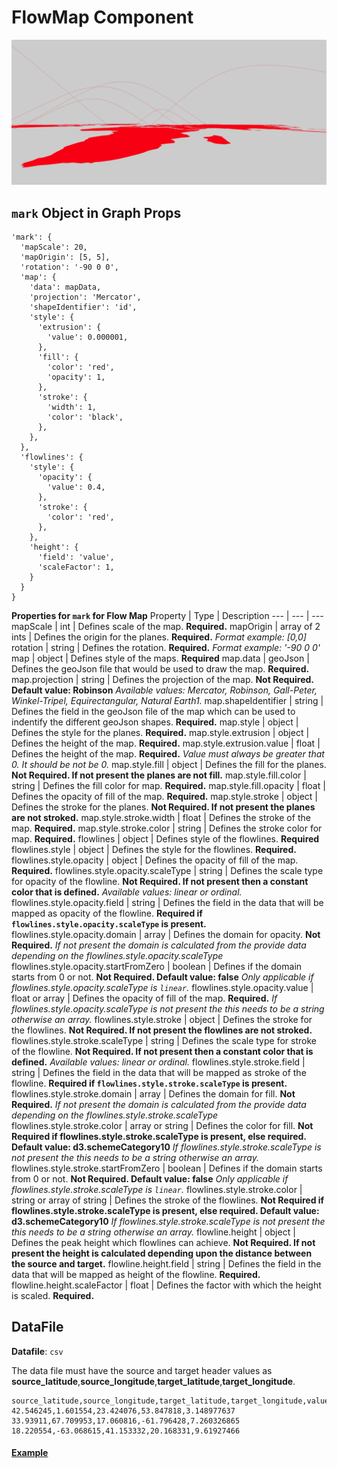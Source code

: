 # FlowMap Component

![FlowMap](../imgs/FlowMap.png)

## `mark` Object in Graph Props
```
'mark': {
  'mapScale': 20,
  'mapOrigin': [5, 5],
  'rotation': '-90 0 0',
  'map': {
    'data': mapData,
    'projection': 'Mercator',
    'shapeIdentifier': 'id',
    'style': {
      'extrusion': {
        'value': 0.000001,
      },
      'fill': {
        'color': 'red',
        'opacity': 1,
      },
      'stroke': {
        'width': 1,
        'color': 'black',
      },
    },
  },
  'flowlines': {
    'style': {
      'opacity': {
        'value': 0.4,
      },
      'stroke': {
        'color': 'red',
      },
    },
    'height': {
      'field': 'value',
      'scaleFactor': 1,
    }
  }
}
```

__Properties for `mark` for Flow Map__
Property | Type | Description
--- | --- | ---
mapScale | int | Defines scale of the map. __Required.__
mapOrigin | array of 2 ints | Defines the origin for the planes. __Required.__ _Format example: [0,0]_
rotation | string | Defines the rotation. __Required.__ _Format example: '-90 0 0'_
map | object | Defines style of the maps. __Required__
map.data | geoJson | Defines the geoJson file that would be used to draw the map. __Required.__
map.projection | string | Defines the projection of the map. __Not Required. Default value: Robinson__ _Available values: Mercator, Robinson, Gall-Peter, Winkel-Tripel, Equirectangular, Natural Earth1._
map.shapeIdentifier | string | Defines the field in the geoJson file of the map which can be used to indentify the different geoJson shapes. __Required.__
map.style | object | Defines the style for the planes. __Required.__
map.style.extrusion | object | Defines the height of the map. __Required.__
map.style.extrusion.value | float | Defines the height of the map. __Required.__ _Value must always be greater that 0. It should be not be 0._
map.style.fill | object | Defines the fill for the planes. __Not Required. If not present the planes are not fill.__
map.style.fill.color | string | Defines the fill color for map. __Required.__
map.style.fill.opacity | float | Defines the opacity of fill of the map. __Required.__
map.style.stroke | object | Defines the stroke for the planes. __Not Required. If not present the planes are not stroked.__
map.style.stroke.width | float | Defines the stroke of the map. __Required.__
map.style.stroke.color | string | Defines the stroke color for map. __Required.__
flowlines | object | Defines style of the flowlines. __Required__
flowlines.style | object | Defines the style for the flowlines. __Required.__
flowlines.style.opacity | object | Defines the opacity of fill of the map. __Required.__
flowlines.style.opacity.scaleType | string | Defines the scale type for opacity of the flowline. __Not Required. If not present then a constant color that is defined.__ _Available values: linear or ordinal._
flowlines.style.opacity.field | string | Defines the field in the data that will be mapped as opacity of the flowline. __Required if `flowlines.style.opacity.scaleType` is present.__
flowlines.style.opacity.domain | array | Defines the domain for opacity. __Not Required.__ _If not present the domain is calculated from the provide data depending on the flowlines.style.opacity.scaleType_
flowlines.style.opacity.startFromZero | boolean | Defines if the domain starts from 0 or not. __Not Required. Default value: false__ _Only applicable if flowlines.style.opacity.scaleType is `linear`._
flowlines.style.opacity.value | float or array | Defines the opacity of fill of the map. __Required.__ _If flowlines.style.opacity.scaleType is not present the this needs to be a string otherwise an array._
flowlines.style.stroke | object | Defines the stroke for the flowlines. __Not Required. If not present the flowlines are not stroked.__
flowlines.style.stroke.scaleType | string | Defines the scale type for stroke of the flowline. __Not Required. If not present then a constant color that is defined.__ _Available values: linear or ordinal._
flowlines.style.stroke.field | string | Defines the field in the data that will be mapped as stroke of the flowline. __Required if `flowlines.style.stroke.scaleType` is present.__
flowlines.style.stroke.domain | array | Defines the domain for fill. __Not Required.__ _If not present the domain is calculated from the provide data depending on the flowlines.style.stroke.scaleType_
flowlines.style.stroke.color | array or string | Defines the color for fill. __Not Required if flowlines.style.stroke.scaleType is present, else required. Default value: d3.schemeCategory10__ _If flowlines.style.stroke.scaleType is not present the this needs to be a string otherwise an array._
flowlines.style.stroke.startFromZero | boolean | Defines if the domain starts from 0 or not. __Not Required. Default value: false__ _Only applicable if flowlines.style.stroke.scaleType is `linear`._
flowlines.style.stroke.color | string or array of string | Defines the stroke of the flowlines. __Not Required if flowlines.style.stroke.scaleType is present, else required. Default value: d3.schemeCategory10__ _If flowlines.style.stroke.scaleType is not present the this needs to be a string otherwise an array._
flowline.height | object | Defines the peak height which flowlines can achieve. __Not Required. If not present the height is calculated depending upon the distance between the source and target.__
flowline.height.field | string | Defines the field in the data that will be mapped as height of the flowline. __Required.__
flowline.height.scaleFactor | float | Defines the factor with which the height is scaled. __Required.__

## DataFile

**Datafile**: `csv`

The data file must have the source and target header values as **source_latitude**,**source_longitude**,**target_latitude**,**target_longitude**.
```
source_latitude,source_longitude,target_latitude,target_longitude,value
42.546245,1.601554,23.424076,53.847818,3.148977637
33.93911,67.709953,17.060816,-61.796428,7.260326865
18.220554,-63.068615,41.153332,20.168331,9.61927466
```

#### [Example](../examples/FlowMap.js)